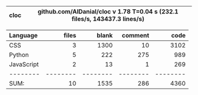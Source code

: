 cloc|github.com/AlDanial/cloc v 1.78  T=0.04 s (232.1 files/s, 143437.3 lines/s)
--- | ---

Language|files|blank|comment|code
:-------|-------:|-------:|-------:|-------:
CSS|3|1300|10|3102
Python|5|222|275|989
JavaScript|2|13|1|269
--------|--------|--------|--------|--------
SUM:|10|1535|286|4360

